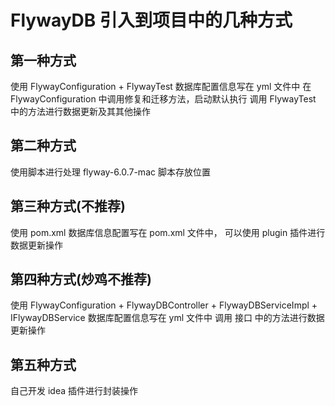 # FlywayDB 引入到项目中的几种方式

## 第一种方式
使用 FlywayConfiguration + FlywayTest
数据库配置信息写在 yml 文件中
在 FlywayConfiguration 中调用修复和迁移方法，启动默认执行
调用 FlywayTest 中的方法进行数据更新及其其他操作

## 第二种方式
使用脚本进行处理
flyway-6.0.7-mac 脚本存放位置

## 第三种方式(不推荐)
使用 pom.xml
数据库信息配置写在 pom.xml 文件中，
可以使用 plugin 插件进行数据更新操作

## 第四种方式(炒鸡不推荐)
使用 FlywayConfiguration + FlywayDBController + FlywayDBServiceImpl + IFlywayDBService
数据库配置信息写在 yml 文件中
调用 接口 中的方法进行数据更新操作

## 第五种方式
自己开发 idea 插件进行封装操作


